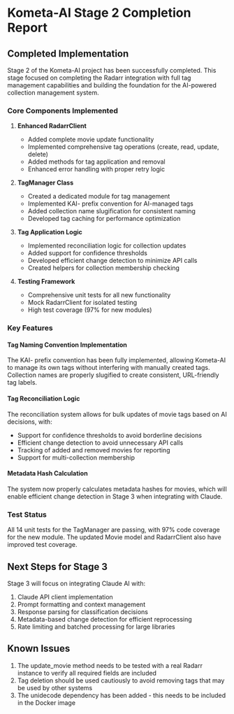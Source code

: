 # Kometa-AI Stage 2 Completion Report

## Completed Implementation

Stage 2 of the Kometa-AI project has been successfully completed. This stage focused on completing the Radarr integration with full tag management capabilities and building the foundation for the AI-powered collection management system.

### Core Components Implemented

1. **Enhanced RadarrClient**
   - Added complete movie update functionality
   - Implemented comprehensive tag operations (create, read, update, delete)
   - Added methods for tag application and removal
   - Enhanced error handling with proper retry logic

2. **TagManager Class**
   - Created a dedicated module for tag management
   - Implemented KAI- prefix convention for AI-managed tags
   - Added collection name slugification for consistent naming
   - Developed tag caching for performance optimization

3. **Tag Application Logic**
   - Implemented reconciliation logic for collection updates
   - Added support for confidence thresholds
   - Developed efficient change detection to minimize API calls
   - Created helpers for collection membership checking

4. **Testing Framework**
   - Comprehensive unit tests for all new functionality
   - Mock RadarrClient for isolated testing
   - High test coverage (97% for new modules)

### Key Features

#### Tag Naming Convention Implementation

The KAI- prefix convention has been fully implemented, allowing Kometa-AI to manage its own tags without interfering with manually created tags. Collection names are properly slugified to create consistent, URL-friendly tag labels.

#### Tag Reconciliation Logic

The reconciliation system allows for bulk updates of movie tags based on AI decisions, with:
- Support for confidence thresholds to avoid borderline decisions
- Efficient change detection to avoid unnecessary API calls
- Tracking of added and removed movies for reporting
- Support for multi-collection membership

#### Metadata Hash Calculation

The system now properly calculates metadata hashes for movies, which will enable efficient change detection in Stage 3 when integrating with Claude.

### Test Status

All 14 unit tests for the TagManager are passing, with 97% code coverage for the new module. The updated Movie model and RadarrClient also have improved test coverage.

## Next Steps for Stage 3

Stage 3 will focus on integrating Claude AI with:

1. Claude API client implementation
2. Prompt formatting and context management
3. Response parsing for classification decisions
4. Metadata-based change detection for efficient reprocessing
5. Rate limiting and batched processing for large libraries

## Known Issues

1. The update_movie method needs to be tested with a real Radarr instance to verify all required fields are included
2. Tag deletion should be used cautiously to avoid removing tags that may be used by other systems
3. The unidecode dependency has been added - this needs to be included in the Docker image